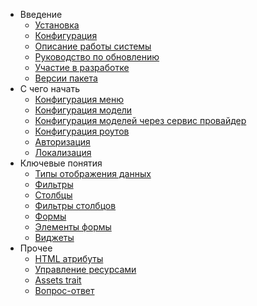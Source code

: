 - Введение
    - [Установка](installation)
    - [Конфигурация](configuration)
    - [Описание работы системы](global)
    - [Руководство по обновлению](update)
    - [Участие в разработке](contributions)
    - [Версии пакета](releases)
- C чего начать
    - [Конфигурация меню](menu_configuration)
    - [Конфигурация модели](model_configuration)
    - [Конфигурация моделей через сервис провайдер](model_configuration_section)
    - [Конфигурация роутов](routes_configuration)
    - [Авторизация](authentication)
    - [Локализация](localization)
- Ключевые понятия
    - [Типы отображения данных](displays)
    - [Фильтры](filters)
    - [Столбцы](columns)
    - [Фильтры столбцов](columnfilters)
    - [Формы](form)
    - [Элементы формы](form-element)
    - [Виджеты](widgets)
- Прочее
    - [HTML атрибуты](html_attributes)
    - [Управление ресурсами](assets)
    - [Assets trait](assets_trait)
    - [Вопрос-ответ](faq)
